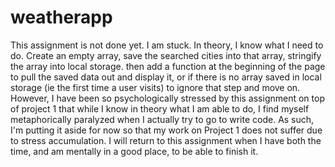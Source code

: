 # weatherapp

This assignment is not done yet. I am stuck. In theory, I know what I need to do. Create an empty array, save the searched cities into that array, stringify the array into local storage. then add a function at the beginning of the page to pull the saved data out and display it, or if there is no array saved in local storage (ie the first time a user visits) to ignore that step and move on. However, I have been so psychologically stressed by this assignment on top of project 1 that while I know in theory what I am able to do, I find myself metaphorically paralyzed when I actually try to go to write code. As such, I'm putting it aside for now so that my work on Project 1 does not suffer due to stress accumulation. I will return to this assignment when I have both the time, and am mentally in a good place, to be able to finish it. 
